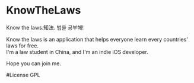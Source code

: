 
# KnowTheLaws
Know the laws.知法. 법을 공부해! 

Know the laws is an application that helps everyone learn every countries' laws for free. <br>
I'm a law student in China, and I'm an indie iOS developer.

Hope you can join me.

#License
GPL
